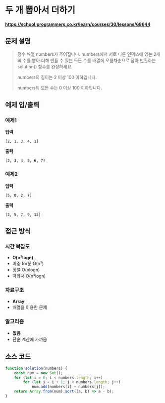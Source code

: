 # 두 개 뽑아서 더하기

**https://school.programmers.co.kr/learn/courses/30/lessons/68644**

## 문제 설명

> 정수 배열 numbers가 주어집니다. numbers에서 서로 다른 인덱스에 있는 2개의 수를 뽑아 더해 만들 수 있는 모든 수를 배열에 오름차순으로 담아 반환하는 solution() 함수를 완성하세요.
>
> numbers의 길이는 2 이상 100 이하입니다.
>
> numbers의 모든 수는 0 이상 100 이하입니다.

## 예제 입/출력

### 예제1

**입력**

```
[2, 1, 3, 4, 1]
```

**출력**

```
[2, 3, 4, 5, 6, 7]
```

### 예제2

**입력**

```
[5, 0, 2, 7]
```

**출력**

```
[2, 5, 7, 9, 12]
```

## 접근 방식

### 시간 복잡도

-   **O(n²logn)**
-   이중 for문 O(n²)
-   정렬 O(nlogn)
-   따라서 O(n²logn)

### 자료구조

-   **Array**
-   배열을 이용한 문제

### 알고리즘

-   **없음**
-   단순 계산에 가까움

## 소스 코드

```javascript
function solution(numbers) {
    const num = new Set();
    for (let i = 0; i < numbers.length; i++)
        for (let j = i + 1; j < numbers.length; j++)
            num.add(numbers[i] + numbers[j]);
    return Array.from(num).sort((a, b) => a - b);
}
```
